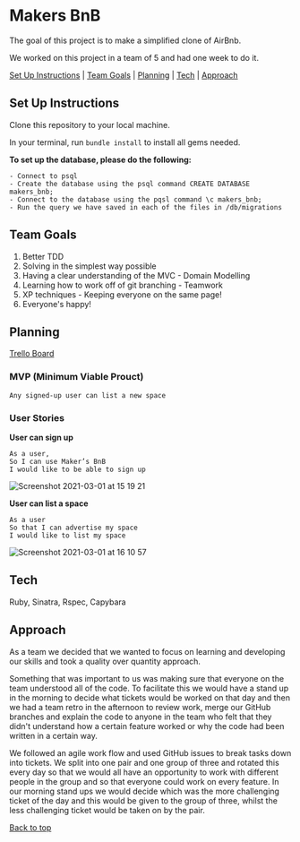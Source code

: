 # Makers BnB

The goal of this project is to make a simplified clone of AirBnb.

We worked on this project in a team of 5 and had one week to do it. 

[Set Up Instructions](#set-up-instructions) | [Team Goals](#team-goals) | [Planning](#planning) | [Tech](#tech) | [Approach](#approach) 

## Set Up Instructions
Clone this repository to your local machine.

In your terminal, run `bundle install` to install all gems needed.

**To set up the database, please do the following:**
```
- Connect to psql
- Create the database using the psql command CREATE DATABASE makers_bnb;
- Connect to the database using the pqsl command \c makers_bnb;
- Run the query we have saved in each of the files in /db/migrations
````

## Team Goals

1. Better TDD 
2. Solving in the simplest way possible
3. Having a clear understanding of the MVC - Domain Modelling
4. Learning how to work off of git branching - Teamwork
5. XP techniques - Keeping everyone on the same page!
6. Everyone's happy!

## Planning

[Trello Board](https://trello.com/b/2ga0OPTw/makers-bnb)



### MVP (Minimum Viable Prouct)

```
Any signed-up user can list a new space
```
### User Stories

**User can sign up**
```
As a user,
So I can use Maker’s BnB
I would like to be able to sign up
```
![Screenshot 2021-03-01 at 15 19 21](https://user-images.githubusercontent.com/76166627/109517867-9d298780-7aa1-11eb-8199-e365613abc23.png)

**User can list a space**
```
As a user
So that I can advertise my space
I would like to list my space
```

![Screenshot 2021-03-01 at 16 10 57](https://user-images.githubusercontent.com/76166627/109524836-dc0f0b80-7aa8-11eb-908c-2ffbdb80c58f.png)

## Tech

Ruby, Sinatra, Rspec, Capybara

## Approach

As a team we decided that we wanted to focus on learning and developing our skills and took a quality over quantity approach. 

Something that was important to us was making sure that everyone on the team understood all of the code. To facilitate this we would have a stand up in the morning to decide what tickets would be worked on that day and then we had a team retro in the afternoon to review work, merge our GitHub branches and explain the code to anyone in the team who felt that they didn't understand how a certain feature worked or why the code had been written in a certain way.

We followed an agile work flow and used GitHub issues to break tasks down into tickets. We split into one pair and one group of three and rotated this every day so that we would all have an opportunity to work with different people in the group and so that everyone could work on every feature. In our morning stand ups we would decide which was the more challenging ticket of the day and this would be given to the group of three, whilst the less challenging ticket would be taken on by the pair.

[Back to top](#makers-bnb)